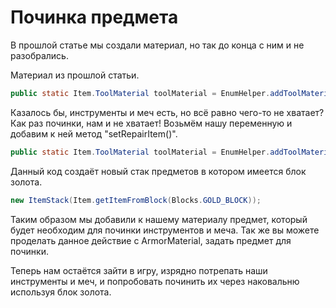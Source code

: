 # Починка предмета

В прошлой статье мы создали материал, но так до конца с ним и не разобрались.

Материал из прошлой статьи.
```java
public static Item.ToolMaterial toolMaterial = EnumHelper.addToolMaterial("tut:tool", 2, 256, 50.0F, 2.0F, 12);
```

Казалось бы, инструменты и меч есть, но всё равно чего-то не хватает? Как раз починки, нам и не хватает!
Возьмём нашу переменную и добавим к ней метод "setRepairItem()".

```java
public static Item.ToolMaterial toolMaterial = EnumHelper.addToolMaterial("tut:tool", 2, 256, 50.0F, 2.0F, 12).setRepairItem(new ItemStack(Item.getItemFromBlock(Blocks.GOLD_BLOCK)));
```

Данный код создаёт новый стак предметов в котором имеется блок золота.
```java
new ItemStack(Item.getItemFromBlock(Blocks.GOLD_BLOCK));
```

Таким образом мы добавили к нашему материалу предмет, который будет необходим для починки инструментов и меча. Так же вы можете проделать данное действие с ArmorMaterial, задать предмет для починки.

Теперь нам остаётся зайти в игру, изрядно потрепать наши инструменты и меч, и попробовать починить их через наковальню используя блок золота.
